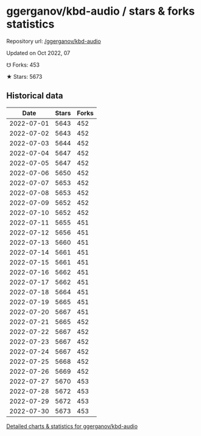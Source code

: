 # ggerganov/kbd-audio / stars & forks statistics

Repository url: [/ggerganov/kbd-audio](https://github.com/ggerganov/kbd-audio)

Updated on Oct 2022, 07

☋ Forks: 453

★ Stars: 5673

## Historical data
| Date | Stars | Forks |
|------|-------|-------|
| 2022-07-01 | 5643 | 452 | 
| 2022-07-02 | 5643 | 452 | 
| 2022-07-03 | 5644 | 452 | 
| 2022-07-04 | 5647 | 452 | 
| 2022-07-05 | 5647 | 452 | 
| 2022-07-06 | 5650 | 452 | 
| 2022-07-07 | 5653 | 452 | 
| 2022-07-08 | 5653 | 452 | 
| 2022-07-09 | 5652 | 452 | 
| 2022-07-10 | 5652 | 452 | 
| 2022-07-11 | 5655 | 451 | 
| 2022-07-12 | 5656 | 451 | 
| 2022-07-13 | 5660 | 451 | 
| 2022-07-14 | 5661 | 451 | 
| 2022-07-15 | 5661 | 451 | 
| 2022-07-16 | 5662 | 451 | 
| 2022-07-17 | 5662 | 451 | 
| 2022-07-18 | 5664 | 451 | 
| 2022-07-19 | 5665 | 451 | 
| 2022-07-20 | 5667 | 451 | 
| 2022-07-21 | 5665 | 452 | 
| 2022-07-22 | 5667 | 452 | 
| 2022-07-23 | 5667 | 452 | 
| 2022-07-24 | 5667 | 452 | 
| 2022-07-25 | 5668 | 452 | 
| 2022-07-26 | 5669 | 452 | 
| 2022-07-27 | 5670 | 453 | 
| 2022-07-28 | 5672 | 453 | 
| 2022-07-29 | 5672 | 453 | 
| 2022-07-30 | 5673 | 453 | 


[Detailed charts & statistics for ggerganov/kbd-audio](https://reviewgithub.com/rep/ggerganov/kbd-audio)
